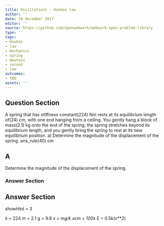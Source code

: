 ```yaml
---
title: Oscillations - Hookes law
author: ''
date: 26 December 2017
editor: ''
source: https://github.com/openwebwork/webwork-open-problem-library
type: ''
tags:
- Hookes
- law
- mechanics
- spring
- Newtons
- second
- law
outcomes:
- TBD
assets: ''
---
```


## Question Section 

A spring that has stiffness constant(224) Nm rests at its equilibrium length of(24) cm, with one end hanging from a ceiling. You gently hang a block of mass(2.1) kg onto the end of the spring, the spring stretches beyond its equilibrium length, and you gently bring the spring to rest at its new equilibrium position.
a) Determine the magnitude of the displacement of the spring.
ans_rule(40) cm

## A
Determine the magnitude of the displacement of the spring.
### Answer Section


## Answer Section

showHint = 3

k = 224
m = 2.1
g = 9.8
x = m*g/k
xcm = 100*x
E = 0.5*k*(x**2)